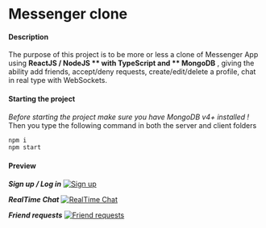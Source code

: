 # Messenger clone

#### Description
The purpose of this project is to be more or less a clone of Messenger App using **ReactJS / NodeJS ** with **TypeScript** and ** MongoDB** , giving the ability add friends, accept/deny requests, create/edit/delete a profile, chat in real type with WebSockets.

#### Starting the project
*Before starting the project make sure you have MongoDB v4+ installed !*
Then you type the following command in both the server and client folders
```bash
npm i
npm start
```

#### Preview

***Sign up / Log in***
[![Sign up](http://i.imgur.com/1e1K6en.gif "Sign up")](http://i.imgur.com/1e1K6en.gif "Sign up")

***RealTime Chat***
[![RealTime Chat](http://i.imgur.com/BDjvO9w.gif "RealTime Chat")](http://i.imgur.com/BDjvO9w.gif "RealTime Chat")

***Friend requests***
[![Friend requests](http://i.imgur.com/REoZQmv.png "Friend requests")](http://i.imgur.com/REoZQmv.png "Friend requests")